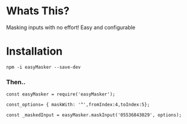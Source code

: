 # Whats This?

Masking inputs with no effort!
Easy and configurable


# Installation

`npm -i easyMasker --save-dev`



### Then..


```
const easyMasker = require('easyMasker');

const_options= { maskWith: '^',fromIndex:4,toIndex:5};

const _maskedInput = easyMasker.maskInput('05536843029', options);

```



